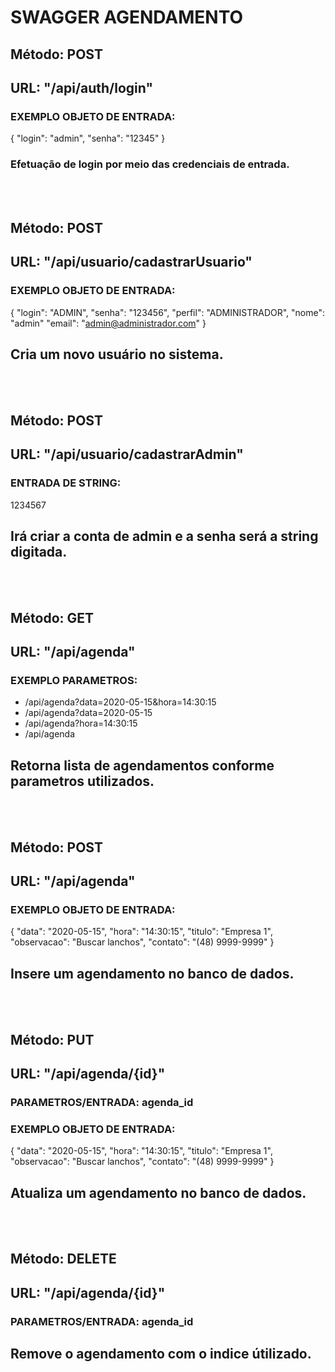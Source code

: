 # SWAGGER AGENDAMENTO

## **Método**: POST
## URL: "/api/auth/login"
### EXEMPLO OBJETO DE ENTRADA:
{
   "login": "admin",
   "senha": "12345"
}
### Efetuação de login por meio das credenciais de entrada.

<br><br>

## **Método**: POST
## URL: "/api/usuario/cadastrarUsuario"
### EXEMPLO OBJETO DE ENTRADA:
{
   "login": "ADMIN",
   "senha": "123456",
   "perfil": "ADMINISTRADOR",
   "nome": "admin"
   "email": "admin@administrador.com"
}
## Cria um novo usuário no sistema.

<br><br>

## **Método**: POST
## URL: "/api/usuario/cadastrarAdmin"
### ENTRADA DE STRING:
 1234567
## Irá criar a conta de admin e a senha será a string digitada.

<br><br>

## **Método**: GET
## URL: "/api/agenda"
### EXEMPLO PARAMETROS: 
* /api/agenda?data=2020-05-15&hora=14:30:15
* /api/agenda?data=2020-05-15
* /api/agenda?hora=14:30:15
* /api/agenda
## Retorna lista de agendamentos conforme parametros utilizados.

<br><br>

## **Método**: POST
## URL: "/api/agenda"
### EXEMPLO OBJETO DE ENTRADA:
{
   "data": "2020-05-15",
   "hora": "14:30:15",
   "titulo": "Empresa 1",
   "observacao": "Buscar lanchos",
   "contato": "(48) 9999-9999"
}

## Insere um agendamento no banco de dados.

<br><br>

## **Método**: PUT
## URL: "/api/agenda/{id}"
### PARAMETROS/ENTRADA: agenda_id
### EXEMPLO OBJETO DE ENTRADA:
{
   "data": "2020-05-15",
   "hora": "14:30:15",
   "titulo": "Empresa 1",
   "observacao": "Buscar lanchos",
   "contato": "(48) 9999-9999"
}
## Atualiza um agendamento no banco de dados.

<br><br>

## **Método**: DELETE
## URL: "/api/agenda/{id}"
### PARAMETROS/ENTRADA: agenda_id
## Remove o agendamento com o indice útilizado.
